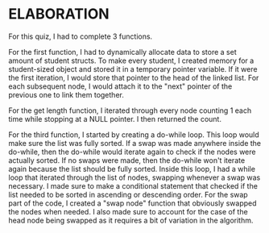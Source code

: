 # ELABORATION

For this quiz, I had to complete 3 functions.

For the first function, I had to dynamically allocate data to store a set amount of student structs. To make every student, I created memory for a student-sized object and stored it in a temporary pointer variable. If it were the first iteration, I would store that pointer to the head of the linked list. For each subsequent node, I would attach it to the "next" pointer of the previous one to link them together.

For the get length function, I iterated through every node counting 1 each time while stopping at a NULL pointer. I then returned the count.

For the third function, I started by creating a do-while loop. This loop would make sure the list was fully sorted. If a swap was made anywhere inside the do-while, then the do-while would iterate again to check if the nodes were actually sorted. If no swaps were made, then the do-while won't iterate again because the list should be fully sorted. Inside this loop, I had a while loop that iterated through the list of nodes, swapping whenever a swap was necessary. I made sure to make a conditional statement that checked if the list needed to be sorted in ascending or descending order. For the swap part of the code, I created a "swap node" function that obviously swapped the nodes when needed. I also made sure to account for the case of the head node being swapped as it requires a bit of variation in the algorithm.


